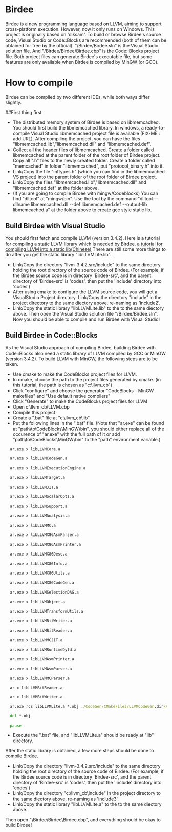 # Birdee
Birdee is a new programming language based on LLVM, aiming to support cross-platform execution. However, now it only runs on Windows.  This project is originally based on 'diksam'.
To build or browse Birdee's source code, Visual Studio or Code::Blocks are recommended (both of them can be obtained for free by the official).
"/Birdee/Birdee.sln" is the Visual Studio solution file. And "/Birdee/Birdee/Birdee.cbp" is the Code::Blocks project file. Both project files can generate Birdee's executable file, but some features are only available when Birdee is compiled by MinGW (or GCC).

# How to compile
Birdee can be compiled by two different IDEs, while both ways differ slightly.

##First thing first
 * The distributed memory system of Birdee is based on libmemcached. You should first build the libmemcached library. In windows, a ready-to-compile Visual Studio libmemcached project file is available (FIX-ME : add URL). After compiling the project, you can have the files "libmemcached.lib","libmemcached.dll" and "libmemcached.def".
 * Collect all the header files of libmemcached. Create a folder called libmemcached at the parent folder of the root folder of Birdee project. Copy all ".h" files to the newly created folder. Create a folder called "memcached" in folder "libmemcached", put "protocol_binary.h" into it.
 * Link/Copy the file "inttypes.h" (which you can find in the libmemcached VS project) into the parent folder of the root folder of Birdee project.
 * Link/Copy the files "libmemcached.lib","libmemcached.dll" and "libmemcached.def" at the folder above.
 * (If you are going to compile Birdee with mingw/Codeblocks) You can find "dlltool" at "mingw/bin". Use the tool by the command "dlltool --dllname libmemcached.dll --def libmemcached.def --output-lib libmemcached.a" at the folder above to create gcc style static lib.

## Build Birdee with Visual Studio
You should first fetch and compile LLVM (version 3.4.2). Here is a tutorial for compiling a static LLVM library which is needed by Birdee. 
[a tutorial for compiling LLVM into a  static lib(Chinese)](http://blog.csdn.net/myjisgreat/article/details/46486723)
There are still some more things to do after you get the static library "libLLVMLite.lib".
 * Link/Copy the directory "llvm-3.4.2.src/include" to the same directory holding the root directory of the source code of Birdee. (For example, if the Birdee source code is in directory 'Birdee-src', and the parent directory of 'Birdee-src' is 'codes', then put the 'include' directory into 'codes')
 * After using cmake to configure the LLVM source code, you will get a VisualStudio Project directory. Link/Copy the directory "include" in the project directory to the same diectory above, re-naming as 'include2'.
 * Link/Copy the static library "libLLVMLite.lib" to the to the same diectory above.
Then open the Visual Studio solution file "/Birdee/Birdee.sln". Now you should be able to compile and run Birdee with Visual Studio!

## Build Birdee in Code::Blocks
As the Visual Studio approach of compiling Birdee, building Birdee with Code::Blocks also need a static library of LLVM compiled by GCC or MinGW (version 3.4.2).
To build LLVM with MinGW, the following steps are to be taken.
 * Use cmake to make the CodeBlocks project files for LLVM. 
 * In cmake, choose the path to the project files generated by cmake. (in this tutorial, the path is chosen as "c:\llvm_cb")
 * Click "configure" and choose the generator "CodeBlocks - MinGW makefiles" and "Use default native compilers"
 * Click "Generate" to make the CodeBlocks project files for LLVM
 * Open c:\llvm_cb\LLVM.cbp
 * Compile this project
 * Create a ".bat" file at "c:\llvm_cb\lib"
 * Put the following lines in the ".bat" file. (Note that "ar.exe" can be found at "path\to\CodeBlocks\MinGW\bin", you should either replace all of the occurence of "ar.exe" with the full path of it or add "path\to\CodeBlocks\MinGW\bin" to the "path" environment variable.)
 ```bat
   ar.exe x libLLVMCore.a
   
   ar.exe x libLLVMCodeGen.a
   
   ar.exe x libLLVMExecutionEngine.a
   
   ar.exe x libLLVMTarget.a
   
   ar.exe x libLLVMJIT.a
   
   ar.exe x libLLVMScalarOpts.a
   
   ar.exe x libLLVMSupport.a
   
   ar.exe x libLLVMAnalysis.a
   
   ar.exe x libLLVMMC.a
   
   ar.exe x libLLVMX86AsmParser.a
   
   ar.exe x libLLVMX86AsmPrinter.a
   
   ar.exe x libLLVMX86Desc.a
   
   ar.exe x libLLVMX86Info.a
   
   ar.exe x libLLVMX86Utils.a
   
   ar.exe x libLLVMX86CodeGen.a
   
   ar.exe x libLLVMSelectionDAG.a
   
   ar.exe x libLLVMObject.a
   
   ar.exe x libLLVMTransformUtils.a
   
   ar.exe x libLLVMBitWriter.a 
   
   ar.exe x libLLVMBitReader.a
   
   ar.exe x libLLVMMCJIT.a
   
   ar.exe x libLLVMRuntimeDyld.a
   
   ar.exe x libLLVMAsmPrinter.a
   
   ar.exe x libLLVMAsmParser.a
   
   ar.exe x libLLVMMCParser.a
   
   ar x libLLVMBitReader.a

   ar x libLLVMBitWriter.a

   ar.exe rcs libLLVMLite.a *.obj ./CodeGen/CMakeFiles/LLVMCodeGen.dir/Analysis.cpp.obj
   
   del *.obj
   
   pause
```
 * Execute the ".bat" file, and "libLLVMLite.a" should be ready at "lib" directory.

After the static library is obtained, a few more steps should be done to compile Birdee.
 * Link/Copy the directory "llvm-3.4.2.src/include" to the same directory holding the root directory of the source code of Birdee. (For example, if the Birdee source code is in directory 'Birdee-src', and the parent directory of 'Birdee-src' is 'codes', then put the 'include' directory into 'codes')
 * Link/Copy the directory "c:\llvm_cb\include" in the project directory to the same diectory above, re-naming as 'include3'.
 * Link/Copy the static library "libLLVMLite.a" to the to the same diectory above.

Then open "\Birdee\Birdee\Birdee.cbp", and everything should be okay to build Birdee!
